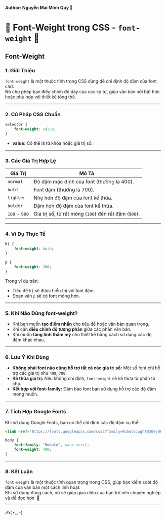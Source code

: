 **Author: Nguyễn Mai Minh Quý 💪**

# 💼 Font-Weight trong CSS - `font-weight` 💼

## Font-Weight

### 1. **Giới Thiệu**  
`font-weight` là một thuộc tính trong CSS dùng để chỉ định độ đậm của font chữ.  
Nó cho phép bạn điều chỉnh độ dày của các ký tự, giúp văn bản nổi bật hơn hoặc phù hợp với thiết kế tổng thể.

---

### 2. **Cú Pháp CSS Chuẩn**

```css
selector {
    font-weight: value;
}
```

- **value:** Có thể là từ khóa hoặc giá trị số.  

---

### 3. **Các Giá Trị Hợp Lệ**

| Giá Trị       | Mô Tả                                                                 |
|---------------|----------------------------------------------------------------------|
| `normal`      | Độ đậm mặc định của font (thường là 400).                           |
| `bold`        | Font đậm (thường là 700).                                           |
| `lighter`     | Nhẹ hơn độ đậm của font kế thừa.                                    |
| `bolder`      | Đậm hơn độ đậm của font kế thừa.                                    |
| `100` - `900` | Giá trị số, từ rất mỏng (`100`) đến rất đậm (`900`).                |

---

### 4. **Ví Dụ Thực Tế**

```css
h1 {
    font-weight: bold;
}

p {
    font-weight: 300;
}
```

Trong ví dụ trên:  
- Tiêu đề `h1` sẽ được hiển thị với font đậm.  
- Đoạn văn `p` sẽ có font mỏng hơn.

---

### 5. **Khi Nào Dùng font-weight?**

- Khi bạn muốn **tạo điểm nhấn** cho tiêu đề hoặc văn bản quan trọng.  
- Khi cần **điều chỉnh độ tương phản** giữa các phần văn bản.  
- Khi muốn **tăng tính thẩm mỹ** cho thiết kế bằng cách sử dụng các độ đậm khác nhau.

---

### 6. **Lưu Ý Khi Dùng**

- **Không phải font nào cũng hỗ trợ tất cả các giá trị số:** Một số font chỉ hỗ trợ các giá trị như `400`, `700`.  
- **Kế thừa giá trị:** Nếu không chỉ định, `font-weight` sẽ kế thừa từ phần tử cha.  
- **Kết hợp với font-family:** Đảm bảo font bạn sử dụng hỗ trợ các độ đậm mong muốn.

---

### 7. **Tích Hợp Google Fonts**

Khi sử dụng Google Fonts, bạn có thể chỉ định các độ đậm cụ thể:

```html
<link href="https://fonts.googleapis.com/css2?family=Roboto:wght@300;400;700&display=swap" rel="stylesheet">
```

```css
body {
    font-family: "Roboto", sans-serif;
    font-weight: 400;
}
```

---

### 8. **Kết Luận**

`font-weight` là một thuộc tính quan trọng trong CSS, giúp bạn kiểm soát độ đậm của văn bản một cách linh hoạt.  
Khi sử dụng đúng cách, nó sẽ giúp giao diện của bạn trở nên chuyên nghiệp và dễ đọc hơn. 💼

---

✍️(◔◡◔)  
